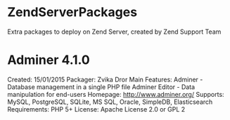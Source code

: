 # ZendServerPackages
Extra packages to deploy on Zend Server, created by Zend Support Team

# Adminer 4.1.0
Created: 15/01/2015
Packager: Zvika Dror
Main Features:
Adminer - Database management in a single PHP file
Adminer Editor - Data manipulation for end-users
Homepage: http://www.adminer.org/
Supports: MySQL, PostgreSQL, SQLite, MS SQL, Oracle, SimpleDB, Elasticsearch
Requirements: PHP 5+
License: Apache License 2.0 or GPL 2
